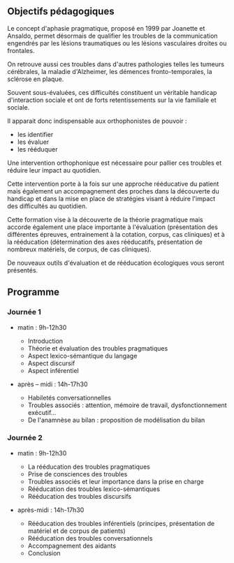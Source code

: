 ﻿---
titre: Troubles phasiques d'origine pragmatique de la théorie à la réeducation
axe: formation
ville: Saint-Brieux
departement: 22
animation:
    - Claire Saison, orthophoniste, Docteur en Sciences du Langage    
date: 
    - 2017-01-13
    - 2017-01-13
dateAffichage: 9-10 mars 2017
organisateur: organisateur-hl
financement:
    - dpc
    - horsDpc
    - salarie
# infos pour les contrats de formation (pdf)
tarif-dpc: 420
tarif-adherent-salarie: 240
tarif-non-adherent-salarie: 320
tarif-adherent-liberal: 240
tarif-non-adherent-liberal: 320
ogdpc-reference: 32621700002 session 1
duree: 2 jours, soit 14 heures en présentiel avec le formateur
datePdf: jeudi 9 et vendredi 10 mars 2017
horaire: 9h00 à 17h30 (repas pris sur place inclus)
lieu: Le Grand Large 23 Avenue des Châtelets, 22440 Ploufragan
effectif: 30
---

## Objectifs pédagogiques

Le concept d'aphasie pragmatique, proposé en 1999 par Joanette et Ansaldo, permet désormais de qualifier les troubles de la communication engendrés par les lésions traumatiques ou les lésions vasculaires droites ou frontales.

On retrouve aussi ces troubles dans d'autres pathologies telles les tumeurs cérébrales, la maladie d'Alzheimer, les démences fronto-temporales, la sclérose en plaque.

Souvent sous-évaluées, ces difficultés constituent un véritable handicap d'interaction sociale et ont de forts retentissements sur la vie familiale et sociale.

Il apparait donc indispensable aux orthophonistes de pouvoir :
- les identifier
- les évaluer
- les rééduquer

Une intervention orthophonique est nécessaire pour pallier ces troubles et réduire leur impact au quotidien.
 
Cette intervention porte à la fois sur une approche rééducative du patient mais également un accompagnement des proches dans la découverte du handicap et dans la mise en place de stratégies visant à réduire l'impact des difficultés au quotidien.

Cette formation vise à la découverte de la théorie pragmatique mais accorde également une place importante à l'évaluation (présentation des différentes épreuves, entrainement à la cotation, corpus, cas cliniques) et à la rééducation (détermination des axes rééducatifs, présentation de nombreux matériels, de corpus, de cas cliniques).

De nouveaux outils d'évaluation et de rééducation écologiques vous seront présentés.

## Programme

### Journée 1

- matin : 9h-12h30
	- Introduction
	- Théorie et évaluation des troubles pragmatiques
	- Aspect lexico-sémantique du langage
	- Aspect discursif
	- Aspect inférentiel

- après – midi : 14h-17h30
	- Habiletés conversationnelles
	- Troubles associés : attention, mémoire de travail, dysfonctionnement exécutif…
	- De l'anamnèse au bilan : proposition de modélisation du bilan
 
### Journée 2
 
- matin : 9h-12h30
	- La rééducation des troubles pragmatiques
	- Prise de consciences des troubles
	- Troubles associés et leur importance dans la prise en charge
	- Rééducation des troubles lexico-sémantiques
	- Rééducation des troubles discursifs

- après-midi : 14h-17h30
	- Rééducation des troubles inférentiels (principes, présentation de matériel et de corpus de patients)
	- Rééducation des troubles conversationnels
	- Accompagnement des aidants
	- Conclusion
